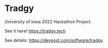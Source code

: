 # Tradgy

University of Iowa 2022 Hackathon Project.

See it here! https://tradgy.tech

See details: https://devpost.com/software/tradgy
